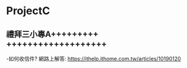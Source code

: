 # ProjectC
禮拜三小專A+++++++++
+++++++++++++++++++
-------------------

-如何收信件?
網路上解答:
https://ithelp.ithome.com.tw/articles/10190120

